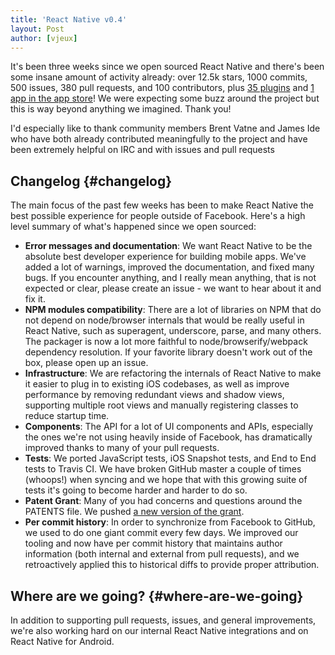 ```yaml
---
title: 'React Native v0.4'
layout: Post
author: [vjeux]
---
```


It's been three weeks since we open sourced React Native and there's been some insane amount of activity already: over 12.5k stars, 1000 commits, 500 issues, 380 pull requests, and 100 contributors, plus [35 plugins](http://react.parts/native-ios) and [1 app in the app store](http://herman.asia/building-a-flashcard-app-with-react-native)! We were expecting some buzz around the project but this is way beyond anything we imagined. Thank you!

I'd especially like to thank community members Brent Vatne and James Ide who have both already contributed meaningfully to the project and have been extremely helpful on IRC and with issues and pull requests

## Changelog {#changelog}

The main focus of the past few weeks has been to make React Native the best possible experience for people outside of Facebook. Here's a high level summary of what's happened since we open sourced:

- **Error messages and documentation**: We want React Native to be the absolute best developer experience for building mobile apps. We've added a lot of warnings, improved the documentation, and fixed many bugs. If you encounter anything, and I really mean anything, that is not expected or clear, please create an issue - we want to hear about it and fix it.
- **NPM modules compatibility**: There are a lot of libraries on NPM that do not depend on node/browser internals that would be really useful in React Native, such as superagent, underscore, parse, and many others. The packager is now a lot more faithful to node/browserify/webpack dependency resolution. If your favorite library doesn't work out of the box, please open up an issue.
- **Infrastructure**: We are refactoring the internals of React Native to make it easier to plug in to existing iOS codebases, as well as improve performance by removing redundant views and shadow views, supporting multiple root views and manually registering classes to reduce startup time.
- **Components**: The API for a lot of UI components and APIs, especially the ones we're not using heavily inside of Facebook, has dramatically improved thanks to many of your pull requests.
- **Tests**: We ported JavaScript tests, iOS Snapshot tests, and End to End tests to Travis CI. We have broken GitHub master a couple of times (whoops!) when syncing and we hope that with this growing suite of tests it's going to become harder and harder to do so.
- **Patent Grant**: Many of you had concerns and questions around the PATENTS file. We pushed [a new version of the grant](https://code.facebook.com/posts/1639473982937255/updating-our-open-source-patent-grant/).
- **Per commit history**: In order to synchronize from Facebook to GitHub, we used to do one giant commit every few days. We improved our tooling and now have per commit history that maintains author information (both internal and external from pull requests), and we retroactively applied this to historical diffs to provide proper attribution.

## Where are we going? {#where-are-we-going}

In addition to supporting pull requests, issues, and general improvements, we're also working hard on our internal React Native integrations and on React Native for Android.
